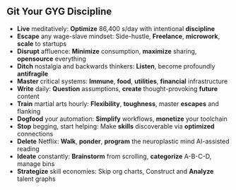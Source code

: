 ## Git Your GYG Discipline

- **Live** meditatively: **Optimize** 86,400 s/day with intentional **discipline**
- **Escape** any wage-slave mindset: Side-hustle, **Freelance**, **microwork**, **scale** to startups
- **Disrupt** affluence: **Minimize** consumption, **maximize** sharing, **opensource** everything
- **Ditch** nostalgia and backwards thinkers: **Listen**, become profoundly **antifragile**
- **Master** critical systems: **Immune**, **food**, **utilities**, **financial** infrastructure
- **Write** daily: **Question** assumptions, **create** thought-provoking **future** content
- **Train** martial arts hourly: **Flexibility**, **toughness**, master **escapes** and flanking
- **Dogfood** your automation: **Simplify** workflows, **monetize** your toolchain
- **Stop** begging, start helping: Make **skills** discoverable via **optimized** connections
- **Delete** Netflix: **Walk**, **ponder**, **program** the neuroplastic mind AI-assisted reading
- **Ideate** constantly: **Brainstorm** from scrolling, **categorize** A-B-C-D, manage bins
- **Strategize** skill economies: Skip org charts, Construct and **Analyze** talent graphs
